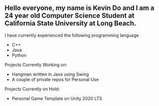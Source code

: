 ## Hello everyone, my name is Kevin Do and I am a 24 year old Computer Science Student at California State University at Long Beach.

I have currently experienced the following programming language
<ul>
  <li>C++</li>
  <li>Java</li>
  <li>Python</li>
</ul>

Projects Currently Working on:
<ul>
<li>Hangman written in Java using Swing</li>
<li>A couple of private repos for Personal Use</li>
</ul>

Projects Currently on Hold:
<ul>
<li>Personal Game Template on Unity 2020 LTS</li>
</ul>



<!--
**Kevinyock/kevinyock** is a ✨ _special_ ✨ repository because its `README.md` (this file) appears on your GitHub profile.

<li>Discord Bot Written in Javascript</li>

Here are some ideas to get you started:

- 🔭 I’m currently working on ...
- 🌱 I’m currently learning ...
- 👯 I’m looking to collaborate on ...
- 🤔 I’m looking for help with ...
- 💬 Ask me about ...
- 📫 How to reach me: ...
- 😄 Pronouns: ...
- ⚡ Fun fact: ...
-->
